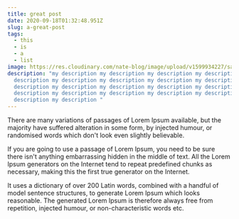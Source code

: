 ```yaml
---
title: great post
date: 2020-09-18T01:32:48.951Z
slug: a-great-post
tags:
  - this
  - is
  - a
  - list
image: https://res.cloudinary.com/nate-blog/image/upload/v1599934227/sample.jpg
description: "my description my description my description my description my
  description my description my description my description my description my
  description my description my description my description my description my
  description my description my description my description my description my
  description my description "
---
```

There are many variations of passages of Lorem Ipsum available, but the majority have suffered alteration in some form, by injected humour, or randomised words which don't look even slightly believable. 

If you are going to use a passage of Lorem Ipsum, you need to be sure there isn't anything embarrassing hidden in the middle of text. All the Lorem Ipsum generators on the Internet tend to repeat predefined chunks as necessary, making this the first true generator on the Internet. 

It uses a dictionary of over 200 Latin words, combined with a handful of model sentence structures, to generate Lorem Ipsum which looks reasonable. The generated Lorem Ipsum is therefore always free from repetition, injected humour, or non-characteristic words etc.